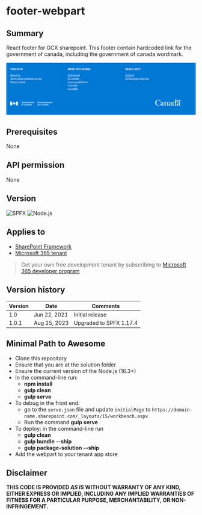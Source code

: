 # footer-webpart

## Summary

React footer for GCX sharepoint. This footer contain hardcoded link for the government of canada, including the government of canada wordmark.

![gcxchange-gcéchange footer](./assets/gcx-footer.PNG)

## Prerequisites

None

## API permission
None

## Version 

![SPFX](https://img.shields.io/badge/SPFX-1.17.4-green.svg)
![Node.js](https://img.shields.io/badge/Node.js-v16.3+-green.svg)

## Applies to

- [SharePoint Framework](https://aka.ms/spfx)
- [Microsoft 365 tenant](https://docs.microsoft.com/en-us/sharepoint/dev/spfx/set-up-your-developer-tenant)

> Get your own free development tenant by subscribing to [Microsoft 365 developer program](http://aka.ms/o365devprogram)

## Version history

Version|Date|Comments
-------|----|--------
1.0|Jun 22, 2021|Initial release
1.0.1  | Aug 25, 2023 | Upgraded to SPFX 1.17.4


## Minimal Path to Awesome

- Clone this repository
- Ensure that you are at the solution folder
- Ensure the current version of the Node.js (16.3+)
- In the command-line run:
  - **npm install**
  - **gulp clean**
  - **gulp serve**
- To debug in the front end:
  - go to the `serve.json` file and update `initialPage` to `https://domain-name.sharepoint.com/_layouts/15/workbench.aspx`
  - Run the command **gulp serve**
- To deploy: in the command-line run
  - **gulp clean**
  - **gulp bundle --ship**
  - **gulp package-solution --ship**
- Add the webpart to your tenant app store

## Disclaimer

**THIS CODE IS PROVIDED *AS IS* WITHOUT WARRANTY OF ANY KIND, EITHER EXPRESS OR IMPLIED, INCLUDING ANY IMPLIED WARRANTIES OF FITNESS FOR A PARTICULAR PURPOSE, MERCHANTABILITY, OR NON-INFRINGEMENT.**